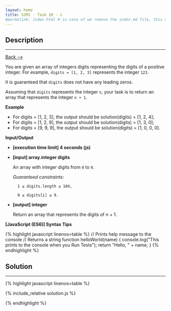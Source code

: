```yaml
---
layout: home
title: S2M1 - Task 10 - c
#permalink: index.html # in case of we remove the index.md file, this doc will be the index page
---
```


<div class="row">
<div class="columnStmt" markdown="1">

##  Description
------

[Back --> ](../README.md)

You are given an array of integers digits representing the digits of a positive integer. For example, `digits = [1, 2, 3]` represents the integer `123`.

It is guaranteed that `digits` does not have any leading zeros.

Assuming that `digits` represents the integer `n`, your task is to return an array that represents the integer `n + 1`.

**Example**

-   For digits = [1, 2, 3], the output should be solution(digits) = [1, 2, 4];
-   For digits = [1, 2, 9], the output should be solution(digits) = [1, 3, 0];
-   For digits = [9, 9, 9], the output should be solution(digits) = [1, 0, 0, 0].

**Input/Output**

* **[execution time limit] 4 seconds (js)**

* **[input] array.integer digits**

    An array with integer digits from `0` to `9`.

    *Guaranteed constraints:*

        1 ≤ digits.length ≤ 104,
        
        0 ≤ digits[i] ≤ 9.

* **[output] integer**

    Return an array that represents the digits of n + 1.

**[JavaScript (ES6)] Syntax Tips**

{% highlight javascript linenos=table %}
// Prints help message to the console
// Returns a string
function helloWorld(name) {
    console.log("This prints to the console when you Run Tests");
    return "Hello, " + name;
}
{% endhighlight %}

</div>
<div class="columnSol" markdown="1">

## Solution
------

{% highlight javascript linenos=table %}

{% include_relative solution.js %}

{% endhighlight %}

</div>
</div>